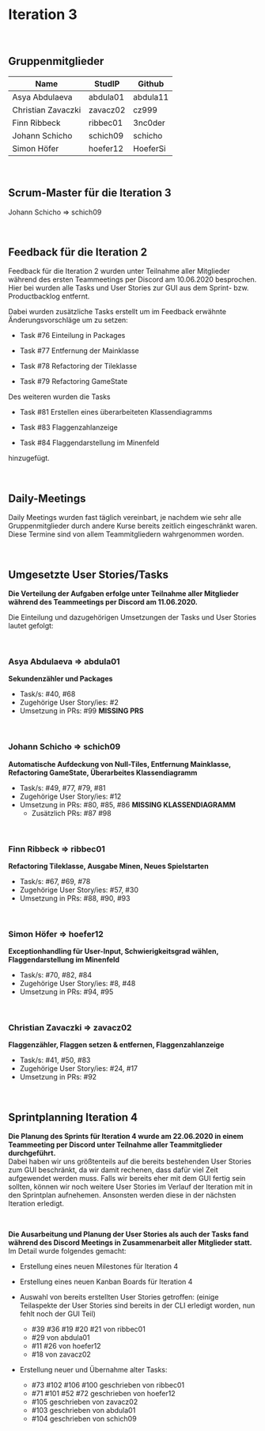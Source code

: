 # Iteration 3

<br>

## Gruppenmitglieder

| Name               | StudIP   | Github   |
| ------------------ | -------- | -------- |
| Asya Abdulaeva     | abdula01 | abdula11 |
| Christian Zavaczki | zavacz02 | cz999    |
| Finn Ribbeck       | ribbec01 | 3nc0der  |
| Johann Schicho     | schich09 | schicho  |
| Simon Höfer        | hoefer12 | HoeferSi |

<br>

## Scrum-Master für die Iteration 3

Johann Schicho => schich09

<br>

## Feedback für die Iteration 2

Feedback für die Iteration 2 wurden unter Teilnahme aller Mitglieder während des ersten Teammeetings per Discord am 10.06.2020 besprochen. Hier bei wurden alle Tasks und User Stories zur GUI aus dem Sprint- bzw. Productbacklog entfernt.

Dabei wurden zusätzliche Tasks erstellt um im Feedback erwähnte Änderungsvorschläge um zu setzen:

- Task #76 Einteilung in Packages

- Task #77 Entfernung der Mainklasse
- Task #78 Refactoring der Tileklasse
- Task #79 Refactoring GameState

Des weiteren wurden die Tasks

- Task #81 Erstellen eines überarbeiteten Klassendiagramms

- Task #83 Flaggenzahlanzeige

- Task #84 Flaggendarstellung im Minenfeld

hinzugefügt.

<br>

## Daily-Meetings

Daily Meetings wurden fast täglich vereinbart, je nachdem wie sehr alle Gruppenmitglieder durch andere Kurse bereits zeitlich eingeschränkt waren. Diese Termine sind von allem Teammitgliedern wahrgenommen worden.

<br>

## Umgesetzte User Stories/Tasks

**Die Verteilung der Aufgaben erfolge unter Teilnahme aller Mitglieder während des Teammeetings per Discord am 11.06.2020.**

Die Einteilung und dazugehörigen Umsetzungen der Tasks und User Stories lautet gefolgt:

<br>

### Asya Abdulaeva => abdula01

**Sekundenzähler und Packages**

- Task/s: #40, #68
- Zugehörige User Story/ies: #2
- Umsetzung in PRs: #99                                       **MISSING PRS**

<br>

### Johann Schicho => schich09

**Automatische Aufdeckung von Null-Tiles, Entfernung Mainklasse, Refactoring GameState, Überarbeites Klassendiagramm**

- Task/s: #49, #77, #79, #81
- Zugehörige User Story/ies: #12
- Umsetzung in PRs: #80, #85, #86                       **MISSING KLASSENDIAGRAMM**
  - Zusätzlich PRs: #87 #98

<br>

### Finn Ribbeck => ribbec01

**Refactoring Tileklasse, Ausgabe Minen, Neues Spielstarten**

- Task/s: #67, #69, #78
- Zugehörige User Story/ies: #57, #30
- Umsetzung in PRs: #88, #90, #93

<br>

### Simon Höfer => hoefer12

**Exceptionhandling für User-Input, Schwierigkeitsgrad wählen, Flaggendarstellung im Minenfeld**

- Task/s: #70, #82, #84
- Zugehörige User Story/ies: #8, #48
- Umsetzung in PRs: #94, #95

<br>

### Christian Zavaczki => zavacz02

**Flaggenzähler, Flaggen setzen & entfernen, Flaggenzahlanzeige**

- Task/s: #41, #50, #83
- Zugehörige User Story/ies: #24, #17
- Umsetzung in PRs: #92

<br>

## Sprintplanning Iteration 4

**Die Planung des Sprints für Iteration 4 wurde am 22.06.2020 in einem Teammeeting per Discord unter Teilnahme aller Teammitglieder durchgeführt.**<br>
Dabei haben wir uns größtenteils auf die bereits bestehenden User Stories zum GUI beschränkt, da wir damit rechenen, dass dafür viel Zeit aufgewendet werden muss.
Falls wir bereits eher mit dem GUI fertig sein sollten, können wir noch weitere User Stories im Verlauf der Iteration mit in den Sprintplan aufnehemen.
Ansonsten werden diese in der nächsten Iteration erledigt.

<br>

**Die Ausarbeitung und Planung der User Stories als auch der Tasks fand während des Discord Meetings in Zusammenarbeit aller Mitglieder statt.**<br>
Im Detail wurde folgendes gemacht:

- Erstellung eines neuen Milestones für Iteration 4
- Erstellung eines neuen Kanban Boards für Iteration 4
- Auswahl von bereits erstellten User Stories getroffen: (einige Teilaspekte der User Stories sind bereits in der CLI erledigt worden, nun fehlt noch der GUI Teil)
  - #39 #36 #19 #20 #21 von ribbec01
  - #29 von abdula01
  - #11 #26 von hoefer12
  - #18 von zavacz02

- Erstellung neuer und Übernahme alter Tasks:
  - #73 #102 #106 #100 geschrieben von ribbec01
  - #71 #101 #52 #72 geschrieben von hoefer12
  - #105 geschrieben von zavacz02
  - #103 geschrieben von abdula01
  - #104 geschrieben von schich09

